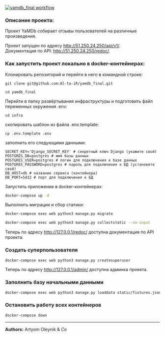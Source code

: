 [![yamdb_final workflow](https://github.com/Al-ta-iR/yamdb_final/actions/workflows/yamdb_workflow.yml/badge.svg)](https://github.com/Al-ta-iR/yamdb_final/actions/workflows/yamdb_workflow.yml)

### Описание проекта:

Проект YaMDb собирает отзывы пользователей на различные произведения.

Проект запущен по адресу <http://51.250.24.250/api/v1/>.  
Документация по API: <http://51.250.24.250/redoc/>.

### Как запустить проект локально в docker-контейнерах:

Клонировать репозиторий и перейти в него в командной строке:

```
git clone git@github.com:Al-ta-iR/yamdb_final.git
```

```
cd yamdb_final
```

Перейти в папку развёртывания инфраструктуры и подготовить файл переменных окружения .env:

```
cd infra
```

скопировать шаблон из файла .env.template:
```
cp .env.template .env
```

заполнить его следующими данными:
```
SECRET_KEY='Django_SECRET_KEY' # секретный ключ Django (укажите свой)
POSTGRES_DB=postgres # имя базы данных
POSTGRES_USER=postgres # логин для подключения к базе данных
POSTGRES_PASSWORD=postgres # пароль для подключения к БД (установите свой)
DB_HOST=db # название сервиса (контейнера)
DB_PORT=5432 # порт для подключения к БД
```

Запустить приложение в docker-контейнерах:

```bash
docker-compose up -d
```

Выполнить миграции и сбор статики:

```bash
docker-compose exec web python3 manage.py migrate
```
    
```bash
docker-compose exec web python3 manage.py collectstatic --no-input
```

Теперь по адресу <http://127.0.0.1/redoc/> доступна документация по API проекта.

### Создать суперпользователя

```bash
docker-compose exec web python3 manage.py createsuperuser
```

Теперь по адресу <http://127.0.0.1/admin/> доступна админка проекта.

### Заполнить базу начальными данными

```bash
docker-compose exec web python3 manage.py loaddata static/fixtures.json
```

### Остановить работу всех контейнеров

```bash
docker-compose down
```
___________________________________
**Authors:** Artyom Oleynik & *Co*
